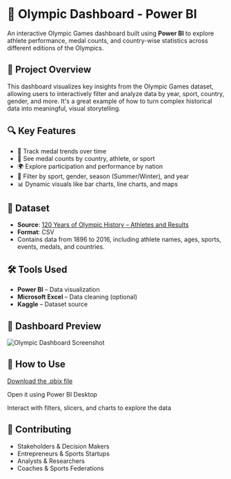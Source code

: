 # 🏅 Olympic Dashboard - Power BI

An interactive Olympic Games dashboard built using **Power BI** to explore athlete performance, medal counts, and country-wise statistics across different editions of the Olympics.

## 📌 Project Overview

This dashboard visualizes key insights from the Olympic Games dataset, allowing users to interactively filter and analyze data by year, sport, country, gender, and more. It's a great example of how to turn complex historical data into meaningful, visual storytelling.

## 🔍 Key Features

- 📅 Track medal trends over time  
- 🥇 See medal counts by country, athlete, or sport  
- 🌍 Explore participation and performance by nation  
- 🏃 Filter by sport, gender, season (Summer/Winter), and year  
- 📊 Dynamic visuals like bar charts, line charts, and maps  

## 📁 Dataset

- **Source**: [120 Years of Olympic History – Athletes and Results](https://www.kaggle.com/datasets/heesoo37/120-years-of-olympic-history-athletes-and-results)  
- **Format**: CSV  
- Contains data from 1896 to 2016, including athlete names, ages, sports, events, medals, and countries.

## 🛠️ Tools Used

- **Power BI** – Data visualization  
- **Microsoft Excel** – Data cleaning (optional)  
- **Kaggle** – Dataset source  

## 📸 Dashboard Preview

![Olympic Dashboard Screenshot](Olympic_dashboard/images_dashboard/Screenshot(469).png)

## 🚀 How to Use
[Download the .pbix file](https://github.com/tejakrishna-etyala/olympic_dashboard_analysis_powerbi/raw/main/olympic_dashboard/olympic_dashboard/olympic_dashboard.pbix)


Open it using Power BI Desktop

Interact with filters, slicers, and charts to explore the data

## 🤝 Contributing

- Stakeholders & Decision Makers  
- Entrepreneurs & Sports Startups  
- Analysts & Researchers  
- Coaches & Sports Federations

